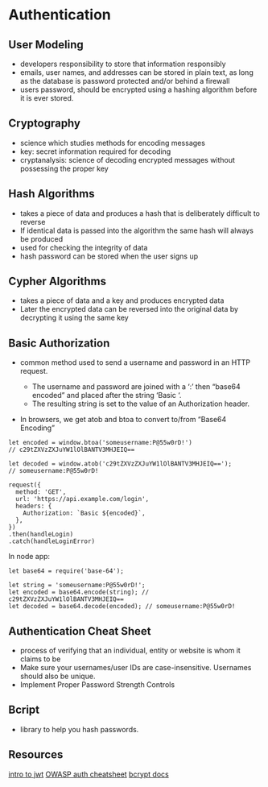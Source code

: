 # Authentication

## User Modeling

- developers responsibility to store that information responsibly
- emails, user names, and addresses can be stored in plain text, as long as the database is password protected and/or behind a firewall
- users password, should be encrypted using a hashing algorithm before it is ever stored.

## Cryptography

- science which studies methods for encoding messages
- key: secret information required for decoding
- cryptanalysis: science of decoding encrypted messages without possessing the proper key

## Hash Algorithms

- takes a piece of data and produces a hash that is deliberately difficult to reverse
- If identical data is passed into the algorithm the same hash will always be produced
- used for checking the integrity of data
- hash password can be stored when the user signs up

## Cypher Algorithms

- takes a piece of data and a key and produces encrypted data
- Later the encrypted data can be reversed into the original data by decrypting it using the same key

## Basic Authorization

- common method used to send a username and password in an HTTP request.  
  - The username and password are joined with a ‘:’ then “base64 encoded” and placed after the string ‘Basic ‘. 
  - The resulting string is set to the value of an Authorization header.

- In browsers, we get atob and btoa to convert to/from “Base64 Encoding”

```
let encoded = window.btoa('someusername:P@55w0rD!')
// c29tZXVzZXJuYW1lOlBANTV3MHJEIQ==

let decoded = window.atob('c29tZXVzZXJuYW1lOlBANTV3MHJEIQ==');
// someusername:P@55w0rD!

request({
  method: 'GET',
  url: 'https://api.example.com/login',
  headers: {
    Authorization: `Basic ${encoded}`,
  },
})
.then(handleLogin)
.catch(handleLoginError)
```

In node app: 
```
let base64 = require('base-64');

let string = 'someusername:P@55w0rD!';
let encoded = base64.encode(string); // c29tZXVzZXJuYW1lOlBANTV3MHJEIQ==
let decoded = base64.decode(encoded); // someusername:P@55w0rD!
```

## Authentication Cheat Sheet
- process of verifying that an individual, entity or website is whom it claims to be
- Make sure your usernames/user IDs are case-insensitive. Usernames should also be unique.
- Implement Proper Password Strength Controls


## Bcript

- library to help you hash passwords.


## Resources

[intro to jwt](https://jwt.io/introduction/)
[OWASP auth cheatsheet](https://cheatsheetseries.owasp.org/cheatsheets/Authentication_Cheat_Sheet.html)
[bcrypt docs](https://www.npmjs.com/package/bcrypt)